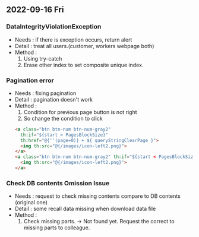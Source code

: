 ## 2022-09-16 Fri

### DataIntegrityViolationException
+ Needs : if there is exception occurs, return alert
+ Detail : treat all users.(customer, workers webpage both)
+ Method :
  1. Using try-catch
  2. Erase other index to set composite unique index.

### Pagination error
+ Needs : fixing pagination
+ Detail : pagination doesn't work
+ Method :
  1. Condition for previous page button is not right
  2. So change the condition to click
  ```html
  <a class="btn btn-num btn-num-gray2"
    th:if="${start > PagesBlockSize}"
    th:href="@{''(page=0)} + ${ queryStringClearPage }">
    <img th:src="@{/images/icon-left2.png}">
  </a>
  <a class="btn btn-num btn-num-gray2" th:if="${start < PagesBlockSize || start == PagesBlockSize}">
    <img th:src="@{/images/icon-left2.png}">
  </a>
  ```

### Check DB contents Omission Issue
+ Needs : request to check missing contents compare to DB contents (original one)
+ Detail : some recall data missing when download data file
+ Method :
  1. Check missing parts. -> Not found yet. Request the correct to missing parts to colleague.
